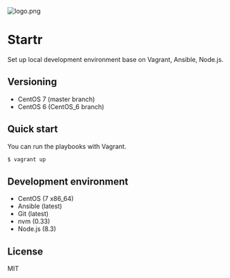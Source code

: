 ![logo.png](https://bitbucket.org/repo/byGqnd/images/548742320-logo.png)

Startr
======

Set up local development environment base on Vagrant, Ansible, Node.js.


## Versioning

- CentOS 7 (master branch)
- CentOS 6 (CentOS_6 branch)


## Quick start

You can run the playbooks with Vagrant.

```bash
$ vagrant up
```


## Development environment

- CentOS (7 x86_64)
- Ansible (latest)
- Git (latest)
- nvm (0.33)
- Node.js (8.3)


## License

MIT
